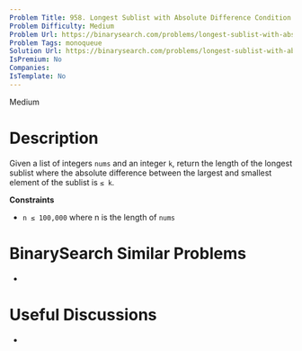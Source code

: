 ```yaml
---
Problem Title: 958. Longest Sublist with Absolute Difference Condition
Problem Difficulty: Medium
Problem Url: https://binarysearch.com/problems/longest-sublist-with-absolute-difference-condition/
Problem Tags: monoqueue
Solution Url: https://binarysearch.com/problems/longest-sublist-with-absolute-difference-condition/solutions/
IsPremium: No
Companies: 
IsTemplate: No
---
```


<span style="color: ;">Medium</span>

# Description

Given a list of integers `nums` and an integer `k`, return the length of the longest sublist where the absolute difference between the largest and smallest element of the sublist is `≤ k`.

**Constraints**

- `n ≤ 100,000` where n is the length of `nums`

# BinarySearch Similar Problems

- []()

# Useful Discussions

- []()

